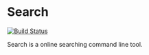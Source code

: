 # Search
[![Build Status](https://travis-ci.org/mvaude/badges.svg?branch=master)](https://travis-ci.org/mvaude/badges)


Search is a online searching command line tool.


